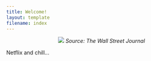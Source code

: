 ```yaml
---
title: Welcome!
layout: template
filename: index
--- 
```

<p align="center">
  <img src="https://raw.githubusercontent.com/imcrisanto/mms-142/main/streaming-scrolling.gif" />
  <em> Source: The Wall Street Journal </em>
</p>


Netflix and chill... 



